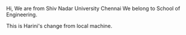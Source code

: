 
Hi, We are from Shiv Nadar University Chennai
We belong to School of Engineering.

This is Harini's change from local machine.

